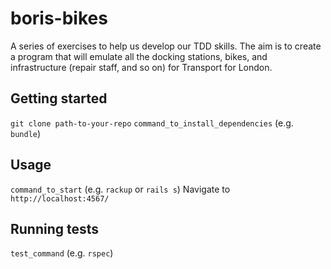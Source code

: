 # boris-bikes
A series of exercises to help us develop our TDD skills. The aim is to create a program that will emulate all the docking stations, bikes, and infrastructure (repair staff, and so on) for Transport for London.

## Getting started

`git clone path-to-your-repo`
`command_to_install_dependencies` (e.g. `bundle`)

## Usage

`command_to_start` (e.g. `rackup` or `rails s`)
Navigate to `http://localhost:4567/`


## Running tests

`test_command` (e.g. `rspec`)
